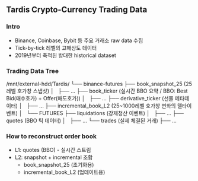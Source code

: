 ## Tardis Crypto-Currency Trading Data
### Intro
- Binance, Coinbase, Bybit 등 주요 거래소 raw data 수집
- Tick-by-tick 레벨의 고해상도 데이터
- 2019년부터 축적된 방대한 historical dataset

### Trading Data Tree
/mnt/external-hdd/Tardis/
└── binance-futures
    ├── book_snapshot_25 (25레벨 호가창 스냅샷)
    │   ├── ...
    ├── book_ticker (실시간 BBO 요약 / BBO: Best Bid(매수호가) + Offer(매도호가))
    │   ├── ...
    ├── derivative_ticker (선물 메타데이터)
    │   ├── ...
    ├── incremental_book_L2 (25~1000레벨 호가창 변화의 델타이벤트)
    │   └── FUTURES
    ├── liquidations (강제청산 이벤트)
    │   ├── ...
    ├── quotes (BBO 틱 데이터)
    │   ├── ...
    └── trades (실제 체결된 거래)
        ├── ...

### How to reconstruct order book
- L1: quotes (BBO) - 실시간 스트림
- L2: snapshot + incremental 조합
    - book_snapshot_25 (초기화용)
    - incremental_book_L2 (업데이트용)